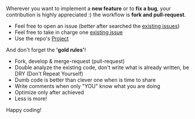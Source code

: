 Wherever you want to implement a **new feature** or to **fix a bug**, your contribution is highly appreciated :) the workflow is **fork and pull-request**.

- Feel free to open an issue (better after searched the [existing issues](https://github.com/informatici/survethi-monitoring-tool/issues))
- Feel free to take in charge one [existing issue](https://github.com/informatici/survethi-monitoring-tool/issues)
- Use the repo's [Project](https://github.com/informatici/survethi-monitoring-tool/projects/1)

And don't forget the **'gold rules'**!

- Fork, develop & merge-request (pull-request)
- Double analyze the existing code, don't write what is already written, be DRY (Don't Repeat Yourself)
- Dumb code is better than clever one when is time to share
- Write comments when only "YOU" know what you are doing
- Optimize only after achieved
- Less is more!

Happy coding!

